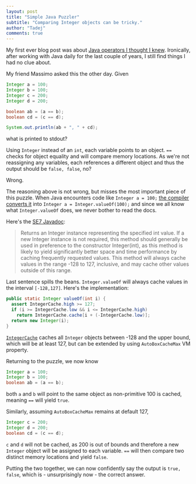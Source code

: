```yaml
---
layout: post
title: "Simple Java Puzzler"
subtitle: "Comparing Integer objects can be tricky."
author: "Tadej"
comments: true
---
```


My first ever blog post was about [Java operators I thought I knew](http://tadej.me/java-operators-i-thought-i-knew/). Ironically, after working with Java daily for the last couple of years, I still find things I had no clue about.

My friend Massimo asked this the other day. Given

```java
Integer a = 100;
Integer b = 100;
Integer c = 200;
Integer d = 200;

boolean ab = (a == b);
boolean cd = (c == d);

System.out.println(ab + ", " + cd);
```

what is printed to stdout? 

Using `Integer` instead of an `int`, each variable points to an object. `==` checks for object equality and will compare memory locations. As we're not reassigning any variables, each references a different object and thus the output should be `false, false`, no?

Wrong.

The reasoning above is not wrong, but misses the most important piece of this puzzle. When Java encounters code like `Integer a = 100;` [the compiler converts it](https://docs.oracle.com/javase/tutorial/java/data/autoboxing.html) into `Integer a = Integer.valueOf(100);` and since we all know what `Integer.valueOf` does, we never bother to read the docs. 

Here's the [SE7 Javadoc](https://docs.oracle.com/javase/7/docs/api/java/lang/Integer.html#valueOf(int)):

> Returns an Integer instance representing the specified int value. If a new Integer instance is not required, this method should generally be used in preference to the constructor Integer(int), as this method is likely to yield significantly better space and time performance by caching frequently requested values. This method will always cache values in the range -128 to 127, inclusive, and may cache other values outside of this range.

Last sentence spills the beans. `Integer.valueOf` will always cache values in the interval `[-128,127]`. Here's the implementation:

```java
public static Integer valueOf(int i) {
  assert IntegerCache.high >= 127;
  if (i >= IntegerCache.low && i <= IntegerCache.high)
    return IntegerCache.cache[i + (-IntegerCache.low)];
  return new Integer(i);
}
```

[`IntegerCache`](http://grepcode.com/file/repository.grepcode.com/java/root/jdk/openjdk/7u40-b43/java/lang/Integer.java#Integer.IntegerCache) caches all `Integer` objects between -128 and the upper bound, which will be at least 127, but can be extended by using `AutoBoxCacheMax` VM property. 

Returning to the puzzle, we now know

```java
Integer a = 100;
Integer b = 100;
boolean ab = (a == b);
```

both `a` and `b` will point to the same object as non-primitive 100 is cached, meaning `==` will yield `true`. 

Similarly, assuming `AutoBoxCacheMax` remains at default 127, 

```java
Integer c = 200;
Integer d = 200;
boolean cd = (c == d);
```

`c` and `d` will not be cached, as 200 is out of bounds and therefore a new `Integer` object will be assigned to each variable. `==` will then compare two distinct memory locations and yield `false`.

Putting the two together, we can now confidently say the output is `true, false`, which is - unsurprisingly now - the correct answer. 